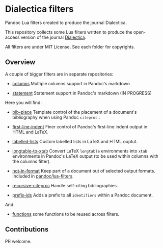 # Dialectica filters

Pandoc Lua filters created to produce the journal Dialectica.

This repository collects some Lua filters written to produce the
open-access version of the journal [Dialectica](https://dialectica.philosophie.ch).

All filters are under MIT License. See each folder for copyrights.

## Overview

A couple of bigger filters are in separate repositories:

* [columns](https://github.com/jdutant/columns) Multiple columns support in Pandoc's markdown

* [statement](https://github.com/jdutant/statement) Statement support in Pandoc's markdown (IN PROGRESS)

Here you will find:

* [bib-place](bib-place) Template control of the placement of a
document's bibliography when using Pandoc `citeproc` . 

* [first-line-indent](first-line-indent) Finer control of Pandoc's
first-line indent output in HTML and LaTeX. 

* [labelled-lists](labelled-lists) Custom labelled lists in LaTeX and HTML ouptut.

* [longtable-to-xtab](longtable-to-xtab) Convert LaTeX
`longtable` environments into `xtab` environments in Pandoc's LaTeX
output (to be used within columns with the columns filter).

* [not-in-format](not-in-format) Keep part of a document out of selected
output formats. Included in [pandoc/lua-filters](https://github.com/pandoc/lua-filters).

* [recursive-citeproc](recursive-citeproc) Handle self-citing bibliographies.

* [prefix-ids](prefix-ids) Adds a prefix to all `identifiers` within a 
   Pandoc document.

And:

* [functions](functions) some functions to be reused across filters.

## Contributions

PR welcome. 

